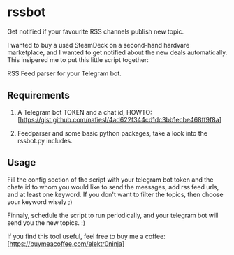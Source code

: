 # rssbot
Get notified if your favourite RSS channels publish new topic.

I wanted to buy a used SteamDeck on a second-hand hardvare marketplace, and I wanted to get notified about the new deals automatically.
This insipered me to put this little script together:

RSS Feed parser for your Telegram bot.


## Requirements
1) A Telegram bot TOKEN and a chat id, HOWTO: [https://gist.github.com/nafiesl/4ad622f344cd1dc3bb1ecbe468ff9f8a]
   
2) Feedparser and some basic python packages, take a look into the rssbot.py includes.

## Usage
Fill the config section of the script with your telegram bot token and the chate id to whom you would like to send the messages, add rss feed urls, and at least one keyword.
If you don't want to filter the topics, then choose your keyword wisely ;)

Finnaly, schedule the script to run periodically, and your telegram bot will send you the new topics. :)

If you find this tool useful, feel free to buy me a coffee: [https://buymeacoffee.com/elektr0ninja]
